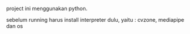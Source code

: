 project ini menggunakan python.

sebelum running harus install interpreter dulu, yaitu : cvzone, mediapipe dan os
